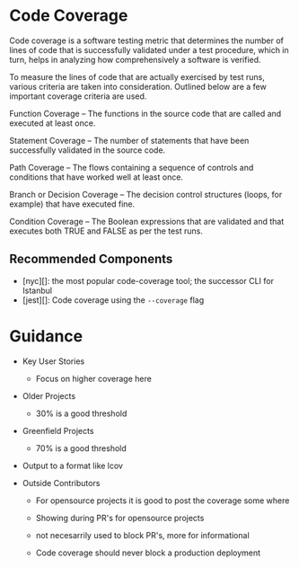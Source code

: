 # Code Coverage

Code coverage is a software testing metric that determines the number of lines of code that is successfully validated under a test procedure, which in turn, helps in analyzing how comprehensively a software is verified.

To measure the lines of code that are actually exercised by test runs, various criteria are taken into consideration. Outlined below are a few important coverage criteria are used.

Function Coverage – The functions in the source code that are called and executed at least once.

Statement Coverage – The number of statements that have been successfully validated in the source code.

Path Coverage – The flows containing a sequence of controls and conditions that have worked well at least once.

Branch or Decision Coverage – The decision control structures (loops, for example) that have executed fine.

Condition Coverage – The Boolean expressions that are validated and that executes both TRUE and FALSE as per the test runs.


## Recommended Components

- [nyc][]: the most popular code-coverage tool; the successor CLI for Istanbul
- [jest][]: Code coverage using the `--coverage` flag

# Guidance

* Key User Stories
  * Focus on higher coverage here

* Older Projects
  * 30% is a good threshold

* Greenfield Projects
  * 70% is a good threshold

* Output to a format like lcov

* Outside Contributors
  * For opensource projects it is good to post the coverage some where
  * Showing during PR's for opensource projects

  * not necesarrily used to block PR's, more for informational
  * Code coverage should never block a production deployment
